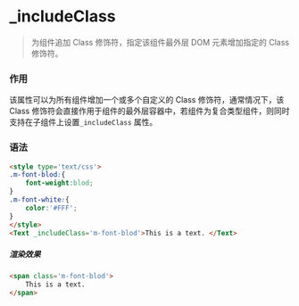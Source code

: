 # _includeClass
> 为组件追加 Class 修饰符，指定该组件最外层 DOM 元素增加指定的 Class 修饰符。

### 作用
该属性可以为所有组件增加一个或多个自定义的 Class 修饰符，通常情况下，该 Class 修饰符会直接作用于组件的最外层容器中，若组件为复合类型组件，则同时支持在子组件上设置`_includeClass` 属性。
 
### 语法
``` html
<style type='text/css'>
.m-font-blod:{
    font-weight:blod;
}
.m-font-white:{
    color:'#FFF';
}
</style>
<Text _includeClass='m-font-blod'>This is a text. </Text>
```

##### 渲染效果
``` html
<span class='m-font-blod'>
    This is a text.
</span>
```